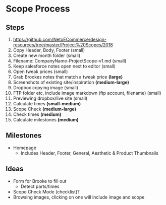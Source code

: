 # Scope Process

## Steps

1. https://github.com/NetoECommerce/design-resources/tree/master/Project%20Scopes/2018
2. Copy Header, Body, Footer (small)
3. Create new month folder (small)
4. Filename: CompanyName-ProjectScope-v1.md (small)
5. Keep salesforce notes open next to editor (small)
6. Open tweak prices (small)
7. Grab Brookes notes that match a tweak price **(large)**
8. Screenshots of existing site/inspiration **(medium-large)**
9. Dropbox copying image (small)
10. FTP folder etc, include image markdown (ftp account, filename) (small)
11. Previewing dropbox/live site (small)
12. Calculate times **(small-medium)**
13. Scope Check **(medium-large)**
14. Check times **(medium)**
14. Calculate milestones **(medium)**

## Milestones

- Homepage
  - Includes Header, Footer, General, Aesthetic & Product Thumbnails

## Ideas

- Form for Brooke to fill out
  - Detect parts/times
- Scope Check Mode (checklist)?
- Browsing images, clicking on one will include image and scope
